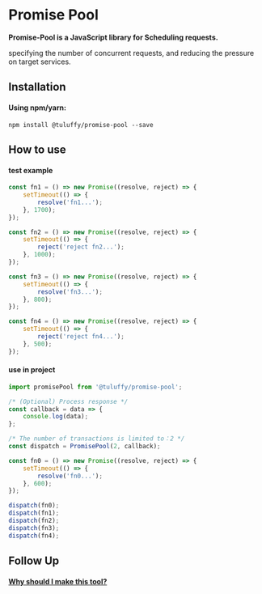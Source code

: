 # Promise Pool
**Promise-Pool is a JavaScript library for Scheduling requests.** 

specifying the number of concurrent requests, and reducing the pressure on target services.

## Installation
#### Using npm/yarn:
```shell
npm install @tuluffy/promise-pool --save
```

## How to use
#### test example
```javascript
const fn1 = () => new Promise((resolve, reject) => {
	setTimeout(() => {
		resolve('fn1...');
	}, 1700);
});

const fn2 = () => new Promise((resolve, reject) => {
	setTimeout(() => {
		reject('reject fn2...');
	}, 1000);
});

const fn3 = () => new Promise((resolve, reject) => {
	setTimeout(() => {
		resolve('fn3...');
	}, 800);
});

const fn4 = () => new Promise((resolve, reject) => {
	setTimeout(() => {
		reject('reject fn4...');
	}, 500);
});
```
#### use in project
```javascript
import promisePool from '@tuluffy/promise-pool';

/* (Optional) Process response */
const callback = data => {
	console.log(data);
};

/* The number of transactions is limited to：2 */
const dispatch = PromisePool(2, callback);

const fn0 = () => new Promise((resolve, reject) => {
	setTimeout(() => {
		resolve('fn0...');
	}, 600);
});

dispatch(fn0);
dispatch(fn1);
dispatch(fn2);
dispatch(fn3);
dispatch(fn4);
```

## Follow Up
#### [Why should I make this tool?]()
